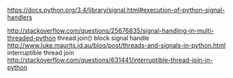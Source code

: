 
https://docs.python.org/3.4/library/signal.html#execution-of-python-signal-handlers


http://stackoverflow.com/questions/25676835/signal-handling-in-multi-threaded-python
thread.join() block signal handle
http://www.luke.maurits.id.au/blog/post/threads-and-signals-in-python.html
interruptible thread join
http://stackoverflow.com/questions/631441/interruptible-thread-join-in-python

